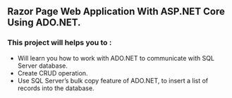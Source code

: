 ## Razor Page Web Application With ASP.NET Core Using ADO.NET.
### This project will helps you to :
* Will learn you how to work with ADO.NET to communicate with SQL Server database.
* Create CRUD operation.
* Use SQL Server’s bulk copy feature of ADO.NET, to insert a list of records into the database.
